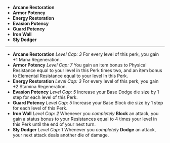 - **Arcane Restoration**
- **Armor Potency**
- **Energy Restoration**
- **Evasion Potency**
- **Guard Potency**
- **Iron Wall**
- **Sly Dodger**
---
- **Arcane Restoration** *Level Cap: 3* For every level of this perk, you gain +1 Mana Regeneration.
- **Armor Potency** *Level Cap: 7* You gain an item bonus to Physical Resistance equal to your level in this Perk times two, and an item bonus to Elemental Resistance equal to your level In this Perk.
- **Energy Restoration** *Level Cap: 3* For every level of this perk, you gain +2 Stamina Regeneration.
- **Evasion Potency** *Level Cap: 5* Increase your Base Dodge die size by 1 step for each level of this Perk.
- **Guard Potency** *Level Cap: 5* Increase your Base Block die size by 1 step for each level of this Perk.
- **Iron Wall** *Level Cap: 2* Whenever you *completely* **Block** an attack, you gain a status bonus to your Resistances equal to 4 times your level in this Perk until the end of your next turn.
- **Sly Dodger** *Level Cap: 1* Whenever you *completely* **Dodge** an attack, your next attack deals another die of damage.